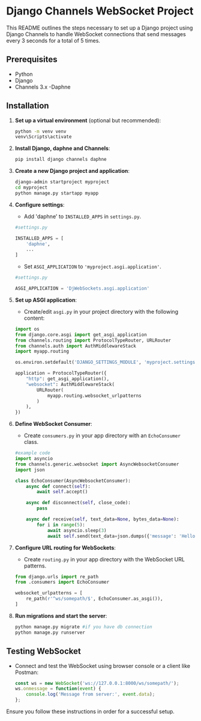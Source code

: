 # Django Channels WebSocket Project

This README outlines the steps necessary to set up a Django project using Django Channels to handle WebSocket connections that send messages every 3 seconds for a total of 5 times.

## Prerequisites

- Python 
- Django 
- Channels 3.x
 -Daphne

## Installation

1. **Set up a virtual environment** (optional but recommended):

    ```bash
    python -m venv venv
    venv\Scripts\activate
    ```

2. **Install Django, daphne and Channels**:

    ```bash
    pip install django channels daphne
    ```

3. **Create a new Django project and application**:

    ```bash
    django-admin startproject myproject
    cd myproject
    python manage.py startapp myapp
    ```

4. **Configure settings**:

    - Add 'daphne' to `INSTALLED_APPS` in `settings.py`.
    ```python
    #settings.py

    INSTALLED_APPS = [
        'daphne',
        ...
    ]
    ```
    - Set `ASGI_APPLICATION` to `'myproject.asgi.application'`.
    ```python
    #settings.py

    ASGI_APPLICATION = 'DjWebSockets.asgi.application'
    ```

5. **Set up ASGI application**:

    - Create/edit `asgi.py` in your project directory with the following content:
    ```python
    import os
    from django.core.asgi import get_asgi_application
    from channels.routing import ProtocolTypeRouter, URLRouter
    from channels.auth import AuthMiddlewareStack
    import myapp.routing

    os.environ.setdefault('DJANGO_SETTINGS_MODULE', 'myproject.settings')

    application = ProtocolTypeRouter({
        "http": get_asgi_application(),
        "websocket": AuthMiddlewareStack(
            URLRouter(
                myapp.routing.websocket_urlpatterns
            )
        ),
    })
    ```

6. **Define WebSocket Consumer**:

    - Create `consumers.py` in your app directory with an `EchoConsumer` class.
    ```python
    #example code
    import asyncio
    from channels.generic.websocket import AsyncWebsocketConsumer
    import json

    class EchoConsumer(AsyncWebsocketConsumer):
        async def connect(self):
            await self.accept()

        async def disconnect(self, close_code):
            pass

        async def receive(self, text_data=None, bytes_data=None):
            for i in range(5):
                await asyncio.sleep(3)
                await self.send(text_data=json.dumps({'message': 'Hello! This is message number {}'.format(i+1)}))
     ```
7. **Configure URL routing for WebSockets**:

    - Create `routing.py` in your app directory with the WebSocket URL patterns.

    ```python
    from django.urls import re_path
    from .consumers import EchoConsumer

    websocket_urlpatterns = [
        re_path(r'^ws/somepath/$', EchoConsumer.as_asgi()),
    ]
    ```

8. **Run migrations and start the server**:

    ```bash
    python manage.py migrate #if you have db connection
    python manage.py runserver
    ```

## Testing WebSocket

- Connect and test the WebSocket using browser console or a client like Postman:

    ```javascript
    const ws = new WebSocket('ws://127.0.0.1:8000/ws/somepath/');
    ws.onmessage = function(event) {
        console.log('Message from server:', event.data);
    };
    ```

Ensure you follow these instructions in order for a successful setup.

